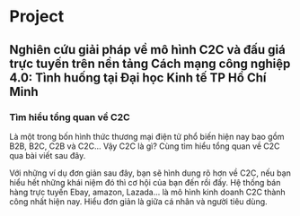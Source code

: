 # Project
## Nghiên cứu giải pháp về mô hình C2C và đấu giá trực tuyến trên nền tảng Cách mạng công nghiệp 4.0: Tình huống tại Đại học Kinh tế TP Hồ Chí Minh
### Tìm hiểu tổng quan về C2C
Là một trong bốn hình thức thương mại điện tử phổ biến hiện nay bao gồm B2B, B2C, C2B và C2C... Vậy C2C là gì? Cùng tìm hiểu tổng quan về C2C qua bài viết sau đây.

Với những ví dụ đơn giản sau đây, bạn sẽ hình dung rõ hơn về C2C, nếu bạn hiểu hết những khái niệm đó thì cơ hội của bạn đến rồi đấy. Hệ thống bán hàng trực tuyến Ebay, amazon, Lazada… là mô hình kinh doanh C2C thành công nhất hiện nay. Hiểu đơn giản là giữa cá nhân và người tiêu dùng.
